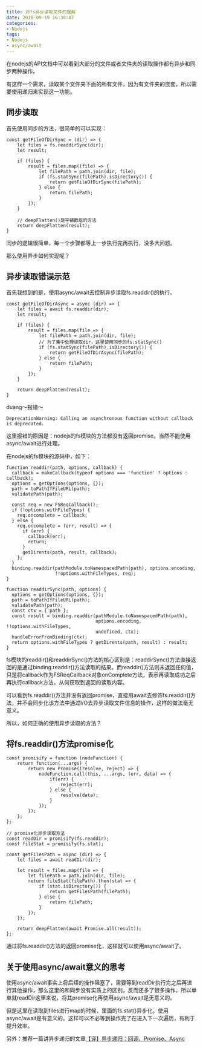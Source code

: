 ```yaml
---
title: 对fs异步读取文件的理解
date: 2018-09-19 16:38:07
categories:
- Nodejs
tags:
- Nodejs
- async/await
---
```

在nodejs的API文档中可以看到大部分的文件或者文件夹的读取操作都有异步和同步两种操作。

有这样一个需求，读取某个文件夹下面的所有文件，因为有文件夹的嵌套，所以需要使用递归来实现这一功能。
<!-- more -->
## 同步读取
首先使用同步的方法，很简单的可以实现：
```
const getFileOfDirSync = (dir) => {
    let files = fs.readdirSync(dir);
    let result;

    if (files) {
        result = files.map((file) => {
            let filePath = path.join(dir, file);
            if (fs.statSync(filePath).isDirectory()) {
                return getFileOfDirSync(filePath);
            } else {
                return filePath;
            }
        });
    }

    // deepFlatten()是平铺数组的方法
    return deepFlatten(result);
}
```
同步的逻辑很简单，每一个步骤都等上一步执行完再执行，没多大问题。

那么使用异步如何实现呢？

## 异步读取错误示范
首先我想到的是，使用async/await去控制异步读取fs.readdir()的执行。
```
const getFileOfDirAsync = async (dir) => {
    let files = await fs.readdir(dir);
    let result;

    if (files) {
        result = files.map(file => {
            let filePath = path.join(dir, file);
            // 为了集中处理读取dir，这里使用同步的fs.statSync()
            if (fs.statSync(filePath).isDirectory()) {
                return getFileOfDirAsync(filePath);
            } else {
                return filePath;
            }
        });
    }

    return deepFlatten(result);
}
```

duang～报错～
```
DeprecationWarning: Calling an asynchronous function without callback is deprecated.
```

这里报错的原因是：nodejs的fs模块的方法都没有返回promise。当然不能使用async/await进行处理。

在nodejs的fs模块的源码中，如下：
```
function readdir(path, options, callback) {
  callback = makeCallback(typeof options === 'function' ? options : callback);
  options = getOptions(options, {});
  path = toPathIfFileURL(path);
  validatePath(path);

  const req = new FSReqCallback();
  if (!options.withFileTypes) {
    req.oncomplete = callback;
  } else {
    req.oncomplete = (err, result) => {
      if (err) {
        callback(err);
        return;
      }
      getDirents(path, result, callback);
    };
  }
  binding.readdir(pathModule.toNamespacedPath(path), options.encoding,
                  !!options.withFileTypes, req);
}

function readdirSync(path, options) {
  options = getOptions(options, {});
  path = toPathIfFileURL(path);
  validatePath(path);
  const ctx = { path };
  const result = binding.readdir(pathModule.toNamespacedPath(path),
                                 options.encoding, !!options.withFileTypes,
                                 undefined, ctx);
  handleErrorFromBinding(ctx);
  return options.withFileTypes ? getDirents(path, result) : result;
}
```
fs模块的readdir()和readdirSync()方法的核心区别是：readdirSync()方法直接返回的是通过binding.readdir()方法读取的结果。而readdir()方法则未返回任何值，只是将callback作为FSReqCallback对象onComplete方法，表示再读取成功之后再执行callback方法，从何获取到返回的读取内容。

可以看到fs.readdir()方法并没有返回promise，直接用await去修饰fs.readdir()方法，并不会同步化该方法中通过I/O去异步读取文件信息的操作，这样的做法毫无意义。

所以，如何正确的使用异步读取的方法？

## 将fs.readdir()方法promise化
```
const promisify = function (nodeFunction) {
    return function(...args) {
        return new Promise((resolve, reject) => {
            nodeFunction.call(this, ...args, (err, data) => {
                if(err) {
                    reject(err);
                } else {
                    resolve(data);
                }
            });
        });
    };
};

// promise化异步读取方法
const readDir = promisify(fs.readdir);
const fileStat = promisify(fs.stat);

const getFilesPath = async (dir) => {
    let files = await readDir(dir);

    let result = files.map(file => {
        let filePath = path.join(dir, file);
        return fileStat(filePath).then(stat => {
            if (stat.isDirectory()) {
                return getFilesPath(filePath);
            } else {
                return filePath;
            }
        });
    });

    return deepFlatten(await Promise.all(result));
};
```

通过将fs.readdir()方法的返回promise化，这样就可以使用async/await了。

## 关于使用async/await意义的思考
使用async/await事实上将后续的操作阻塞了，需要等到readDir执行完之后再进行其他操作，那么这里的和同步没有实质上的区别，反而还多了很多操作，所以单单就readDir这里来说，将其promise化再使用async/await是无意义的。

但是这里在读取到files进行map的时候，里面的fs.stat()异步化，使用async/await是有意义的。这样可以不必等到操作完了在进入下一次遍历，有利于提升效率。

另外：推荐一篇讲异步递归的文章[【译】异步递归：回调、Promise、Async](https://zhuanlan.zhihu.com/p/29534555)